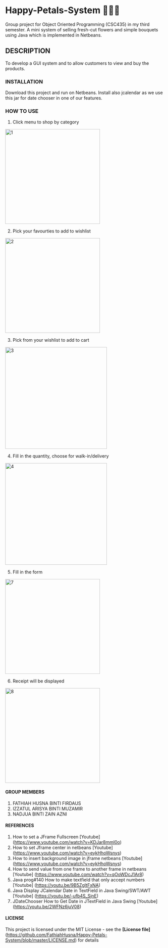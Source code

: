 # Happy-Petals-System :cherry_blossom::rose::sunflower:
Group project for Object Oriented Programming (CSC435) in my third semester. A mini system of selling fresh-cut flowers and simple bouquets using Java which is implemented in Netbeans. 

## DESCRIPTION
To develop a GUI system and to allow customers to view and buy the products.

### INSTALLATION
Download this project and run on Netbeans. Install also jcalendar as we use this jar for date chooser in one of our features.

### HOW TO USE
1. Click menu to shop by category
<img width="300" alt="1" src="https://user-images.githubusercontent.com/26530955/43410439-733310a8-9459-11e8-984c-1fb8c3dc8c0c.PNG">

2. Pick your favourties to add to wishlist
<img width="300" alt="2" src="https://user-images.githubusercontent.com/26530955/43410695-575332fe-945a-11e8-867f-9fb1974ce3c9.PNG">

3. Pick from your wishlist to add to cart
<img width="322" alt="3" src="https://user-images.githubusercontent.com/26530955/43410740-84f12356-945a-11e8-9848-bdad958d500e.PNG">

4. Fill in the quantity, choose for walk-in/delivery
<img width="322" alt="4" src="https://user-images.githubusercontent.com/26530955/43410871-f92bb48e-945a-11e8-9bf9-3d25fd82337b.PNG">

5. Fill in the form
<img width="300" alt="7" src="https://user-images.githubusercontent.com/26530955/43410921-28af57ce-945b-11e8-9430-1bf8e0caf8f0.PNG">

6. Receipt will be displayed
<img width="300" alt="8" src="https://user-images.githubusercontent.com/26530955/43410945-37d2fd46-945b-11e8-98f1-b3a074654f6c.PNG">

#### GROUP MEMBERS
1. FATHIAH HUSNA BINTI FIRDAUS 
2. IZZATUL ARISYA BINTI MUZAMIR 
3. NADJUA BINTI ZAIN AZNI 

#### REFERENCES
1. How to set a JFrame Fullscreen [Youtube] (https://www.youtube.com/watch?v=KDJar8mml0o) 
2. How to set Jframe center in netbeans [Youtube] (https://www.youtube.com/watch?v=eykHhoWsnys)
3. How to insert background image in jframe netbeans [Youtube] (https://www.youtube.com/watch?v=eykHhoWsnys) 
4. How to send value from one frame to another frame in netbeans [Youtube] (https://www.youtube.com/watch?v=qOoWDcJ1Ar8)
5. Java prog#140 How to make textfield that only accept numbers [Youtube] (https://youtu.be/9B5ZgItFxNA)
6. Java Display JCalendar Date in TextField in Java Swing/SWT/AWT [Youtube] (https://youtu.be/-ufb4S_SjnE)
7. JDateChooser How to Get Date in JTextField in Java Swing [Youtube] (https://youtu.be/2WFNz6juV08)

#### LICENSE
This project is licensed under the MIT License - see the **[License file]** (https://github.com/FathiahHusna/Happy-Petals-System/blob/master/LICENSE.md) for details
